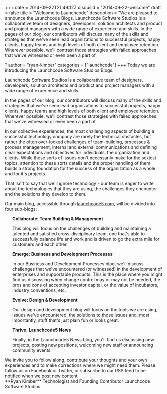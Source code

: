 +++
date = 2014-09-22T21:49:12Z
disqusid = "2014-09-22-welcome"
draft = false
title = "Welcome to Launchcode"
description = "We are pleased to announce the Launchcode Blogs. Launchcode Software Studios is a collaborative team of designers, developers, solution architects and product and project managers with a wide range of experience and skills. In the pages of our blog, our contributors will discuss many of the skills and strategies that we've seen lead organizations to successful projects, happy clients, happy teams and high levels of both client and employee retention. Wherever possible, we'll contrast those strategies with failed approaches that we've witnessed or even been a part of.</p>"
author = "ryan-kimber"
categories = ["launchcode"]
+++
Today we are introducing the Launchcode Software Studios Blogs.

Launchcode Software Studios is a collaborative team of designers, developers, solution architects and product and project managers with a wide range of experience and skills.

In the pages of our blog, our contributors will discuss many of the skills and strategies that we've seen lead organizations to successful projects, happy clients, happy teams and high levels of both client and employee retention. Wherever possible, we'll contrast those strategies with failed approaches that we've witnessed or even been a part of.

In our collective experiences, the most challenging aspects of building a successful technology company are rarely the technical obstacles, but rather the often over-looked challenges of team-building, processes & process management, internal and external communications and defining clear expectations and objectives for individuals, the organization and clients. While these sorts of issues don't necessarily make for the sexiest topics, attention to these sorts details and the proper handling of them builds a strong foundation for the success of the organization as a whole and for it's projects.

That isn't to say that we'll ignore technology - our team is eager to write about the technologies that they are using, the challenges they encounter and the solutions they develop to them.

Our main blog, accessible through [launchcode5.com](http://www.launchcode5.com), will be divided into four sub-blogs:

<div>
    <ul style="list-style-type: none;">
        <li><b>Collaborate: Team Building & Management</b>
            <p>This blog will focus on the challenges of building and maintaining a talented and satisfied cross-disciplinary team, one that's able to successfully balance life and work and is driven to go the extra mile for customers and each other.</p>
        </li>
        <li>
            <b>Emerge: Business and Development Processes</b>
            <p>In our Business and Development Processes blog, we'll discuss challenges that we've encountered (or witnessed) in the development of enterprises and supportable products. This is the place where you might find us discussing when change control may or may not be needed, the pros and cons of accepting investor capital, or the value of incubators, industry conventions, etc.</p>
        </li>
        <li>
            <b>Evolve: Design & Development</b>
            <p>Our design and development blog will focus on the tools we are using, issues we've encountered, the solutions to those issues and, most importantly, stuff that's just plain fun or looks great.</p>
        </li>
        <li>
            <b>Thrive: Launchcode5 News</b>
            <p>Finally, in the Launchcode5 News blog, you'll find us discussing new projects, posting new positions, welcoming new staff or announcing community events.  </p>
        </li>
    </ul>
</div>
We invite you to follow along, contribute your thoughts and your own experiences and to make corrections where we might need them. Please follow us on Facebook or Twitter, or subscribe to our RSS feed to be notified when we post new content.

<br />
**Ryan Kimber**  
Technologist and Founding Contributor  
Launchcode Software Studios  

